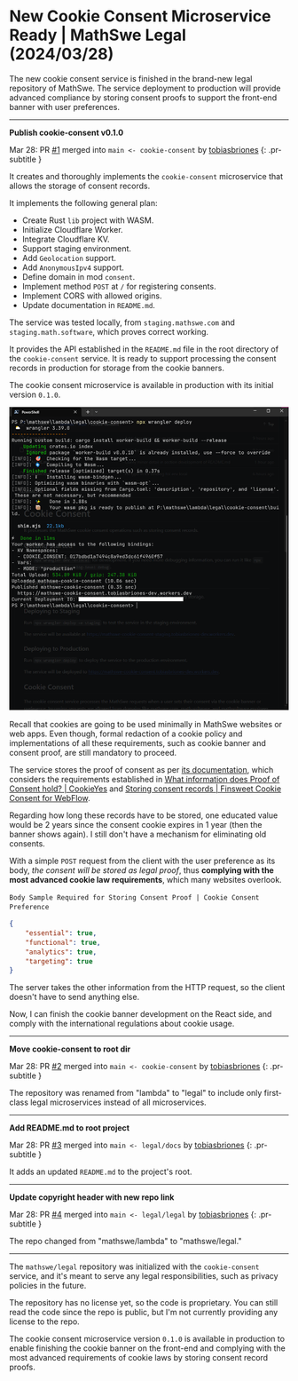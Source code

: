 <!-- Copyright (c) 2024 Tobias Briones. All rights reserved. -->
<!-- SPDX-License-Identifier: CC-BY-4.0 -->
<!-- This file is part of https://github.com/tobiasbriones/blog -->

# New Cookie Consent Microservice Ready | MathSwe Legal (2024/03/28)

The new cookie consent service is finished in the brand-new legal repository of
MathSwe. The service deployment to production will provide advanced compliance
by storing consent proofs to support the front-end banner with user preferences.

---

**Publish cookie-consent v0.1.0**

Mar 28: PR [#1](https://github.com/mathswe/legal/pull/1) merged
into `main <- cookie-consent`
by [tobiasbriones](https://github.com/tobiasbriones)
{: .pr-subtitle }

It creates and thoroughly implements the `cookie-consent` microservice that
allows the storage of consent records.

It implements the following general plan:

- Create Rust `lib` project with WASM.
- Initialize Cloudflare Worker.
- Integrate Cloudflare KV.
- Support staging environment.
- Add `Geolocation` support.
- Add `AnonymousIpv4` support.
- Define domain in mod `consent`.
- Implement method `POST` at `/` for registering consents.
- Implement CORS with allowed origins.
- Update documentation in `README.md`.

The service was tested locally, from `staging.mathswe.com` and
`staging.math.software`, which proves correct working.

It provides the API established in the `README.md` file in the root directory of
the `cookie-consent` service. It is ready to support processing the consent
records in production for storage from the cookie banners.

The cookie consent microservice is available in production with its initial
version `0.1.0`.

![](images/cookie-consent-v0.1.0-deployment.png)

Recall that cookies are going to be used minimally in MathSwe websites or web
apps. Even though, formal redaction of a cookie policy and implementations of
all these requirements, such as cookie banner and consent proof, are still
mandatory to proceed.

The service stores the proof of consent as per
[its documentation](https://github.com/mathswe/legal/tree/0eabd7fed082fe59e325236ff338a5ca7ee7bc38/cookie-consent#cookie-consent-1),
which considers the requirements established in
[What information does Proof of Consent hold? \| CookieYes](https://www.cookieyes.com/documentation/proof-of-consent/)
and [Storing consent records \| Finsweet Cookie Consent for WebFlow](https://finsweet.com/cookie-consent#store-consents).

Regarding how long these records have to be stored, one educated value would be
2 years since the consent cookie expires in 1 year (then the banner shows
again). I still don't have a mechanism for eliminating old consents.

With a simple `POST` request from the client with the user preference as its
body, *the consent will be stored as legal proof*, thus **complying with the
most advanced cookie law requirements**, which many websites overlook.

`Body Sample Required for Storing Consent Proof | Cookie Consent Preference`

```json
{
    "essential": true,
    "functional": true,
    "analytics": true,
    "targeting": true
}
```

The server takes the other information from the HTTP request, so the client
doesn't have to send anything else.

Now, I can finish the cookie banner development on the React side, and comply
with the international regulations about cookie usage.

---

**Move cookie-consent to root dir**

Mar 28: PR [#2](https://github.com/mathswe/legal/pull/2) merged
into `main <- cookie-consent`
by [tobiasbriones](https://github.com/tobiasbriones)
{: .pr-subtitle }

The repository was renamed from "lambda" to "legal" to include only first-class
legal microservices instead of all microservices.


---

**Add README.md to root project**

Mar 28: PR [#3](https://github.com/mathswe/legal/pull/3) merged
into `main <- legal/docs` by [tobiasbriones](https://github.com/tobiasbriones)
{: .pr-subtitle }

It adds an updated `README.md` to the project's root.


---

**Update copyright header with new repo link**

Mar 28: PR [#4](https://github.com/mathswe/legal/pull/4) merged
into `main <- legal/legal` by [tobiasbriones](https://github.com/tobiasbriones)
{: .pr-subtitle }

The repo changed from "mathswe/lambda" to "mathswe/legal."

---

The `mathswe/legal` repository was initialized with the `cookie-consent`
service, and it's meant to serve any legal responsibilities, such as privacy
policies in the future.

The repository has no license yet, so the code is proprietary. You can still
read the code since the repo is public, but I'm not currently providing any
license to the repo.

The cookie consent microservice version `0.1.0` is available in production to
enable finishing the cookie banner on the front-end and complying with the most
advanced requirements of cookie laws by storing consent record proofs.
